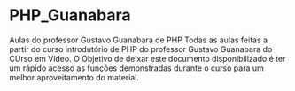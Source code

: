 # PHP_Guanabara
Aulas do professor Gustavo Guanabara de PHP
Todas as aulas feitas a partir do curso introdutório de PHP do professor Gustavo Guanabara do CUrso em Vídeo.
O Objetivo de deixar este documento disponibilizado é ter um rápido acesso as funções demonstradas durante o curso para um melhor aproveitamento do material.
